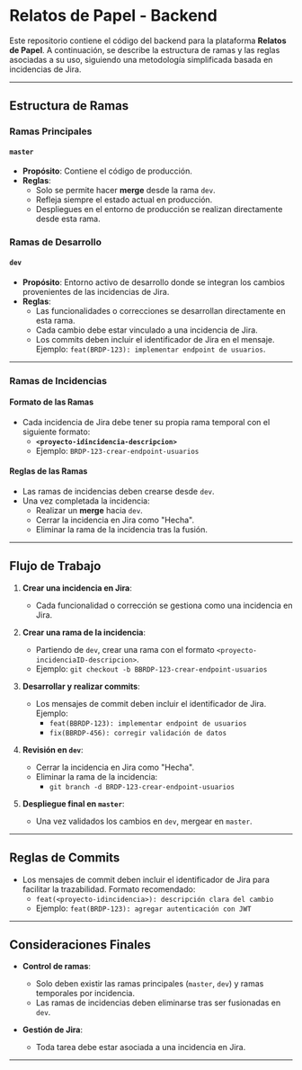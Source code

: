 # Relatos de Papel - Backend

Este repositorio contiene el código del backend para la plataforma **Relatos de Papel**. A continuación, se describe la estructura de ramas y las reglas asociadas a su uso, siguiendo una metodología simplificada basada en incidencias de Jira.

---

## Estructura de Ramas

### Ramas Principales

#### `master`
- **Propósito**: Contiene el código de producción.
- **Reglas**:
  - Solo se permite hacer **merge** desde la rama `dev`.
  - Refleja siempre el estado actual en producción.
  - Despliegues en el entorno de producción se realizan directamente desde esta rama.

### Ramas de Desarrollo

#### `dev`
- **Propósito**: Entorno activo de desarrollo donde se integran los cambios provenientes de las incidencias de Jira.
- **Reglas**:
  - Las funcionalidades o correcciones se desarrollan directamente en esta rama.
  - Cada cambio debe estar vinculado a una incidencia de Jira.
  - Los commits deben incluir el identificador de Jira en el mensaje. Ejemplo: `feat(BRDP-123): implementar endpoint de usuarios`.

---
### Ramas de Incidencias

#### Formato de las Ramas
- Cada incidencia de Jira debe tener su propia rama temporal con el siguiente formato:
  - **`<proyecto-idincidencia-descripcion>`**
  - Ejemplo: `BRDP-123-crear-endpoint-usuarios`

#### Reglas de las Ramas
- Las ramas de incidencias deben crearse desde `dev`.
- Una vez completada la incidencia:
  - Realizar un **merge** hacia `dev`.
  - Cerrar la incidencia en Jira como "Hecha".
  - Eliminar la rama de la incidencia tras la fusión.

---

## Flujo de Trabajo

1. **Crear una incidencia en Jira**:
   - Cada funcionalidad o corrección se gestiona como una incidencia en Jira.

2. **Crear una rama de la incidencia**:
   - Partiendo de `dev`, crear una rama con el formato `<proyecto-incidenciaID-descripcion>`.
   - Ejemplo: `git checkout -b BBRDP-123-crear-endpoint-usuarios`

3. **Desarrollar y realizar commits**:
   - Los mensajes de commit deben incluir el identificador de Jira. Ejemplo:
     - `feat(BBRDP-123): implementar endpoint de usuarios`
     - `fix(BBRDP-456): corregir validación de datos`

4. **Revisión en `dev`**:
   - Cerrar la incidencia en Jira como "Hecha".
   - Eliminar la rama de la incidencia:
     - `git branch -d BRDP-123-crear-endpoint-usuarios`

5. **Despliegue final en `master`**:
   - Una vez validados los cambios en `dev`, mergear en `master`.

---

## Reglas de Commits

- Los mensajes de commit deben incluir el identificador de Jira para facilitar la trazabilidad. Formato recomendado:
  - `feat(<proyecto-idincidencia>): descripción clara del cambio`
  - Ejemplo: `feat(BRDP-123): agregar autenticación con JWT`

---

## Consideraciones Finales

- **Control de ramas**:
  - Solo deben existir las ramas principales (`master`, `dev`) y ramas temporales por incidencia.
  - Las ramas de incidencias deben eliminarse tras ser fusionadas en `dev`.

- **Gestión de Jira**:
  - Toda tarea debe estar asociada a una incidencia en Jira.
---